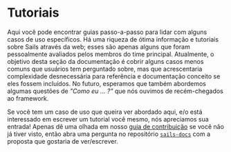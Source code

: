 # Tutoriais

Aqui você pode encontrar guias passo-a-passo para lidar com alguns casos de uso específicos. Há uma riqueza de ótima informação e tutoriais sobre Sails através da web; esses são apenas alguns que foram pessoalmente avaliados pelos membros do time principal.
Atualmente, o objetivo desta seção da documentação é cobrir alguns casos menos comuns que usuários tem perguntado sobre, mas que acrescentaria complexidade desnecessária para referência e documentação conceito se eles fossem incluídos. No futuro, esperamos que também abordemos algumas questões de _"Como eu ... ?"_ que nós ouvimos de recém-chegados ao framework.

Se você tem um caso de uso que queira ver abordado aqui, e/o está interessado em escrever um tutorial você mesmo, nós apreciamos sua entrada! Apenas dê uma olhada em nosso [guia de contribuição](https://sailsjs.com/documentation/contributing) se você não já tiver visto, então abra uma pergunta no repositório [`sails-docs`](https://github.com/balderdashy/sails-docs/issues/new) com a proposta que gostaria de ver/escrever.

<docmeta name="displayName" value="Tutoriais">
<docmeta name="isOverviewPage" value="true">
